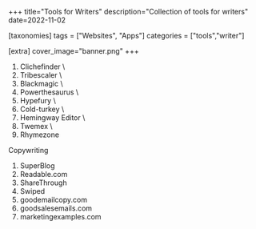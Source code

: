 +++
title="Tools for Writers"
description="Collection of tools for writers"
date=2022-11-02

[taxonomies]
tags = ["Websites", "Apps"]
categories = ["tools","writer"]

[extra]
cover_image="banner.png"
+++

1. Clichefinder \
2. Tribescaler \
3. Blackmagic \
4. Powerthesaurus \
5. Hypefury \
6. Cold-turkey \
7. Hemingway Editor \
8. Twemex \
9. Rhymezone 

Copywriting
1. SuperBlog
2. Readable.com
3. ShareThrough
4. Swiped
5. goodemailcopy.com
6. goodsalesemails.com
7. marketingexamples.com

